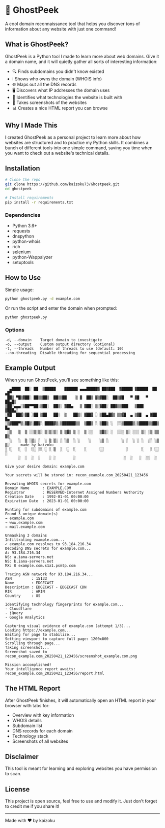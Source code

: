 # 👻 GhostPeek

A cool domain reconnaissance tool that helps you discover tons of information about any website with just one command!

## What is GhostPeek?

GhostPeek is a Python tool I made to learn more about web domains. Give it a domain name, and it will quietly gather all sorts of interesting information:

- 🔍 Finds subdomains you didn't know existed
- ℹ️ Shows who owns the domain (WHOIS info)
- 🌐 Maps out all the DNS records
- 🖥️ Discovers what IP addresses the domain uses
- 🔧 Identifies what technologies the website is built with
- 📸 Takes screenshots of the websites
- 📊 Creates a nice HTML report you can browse

## Why I Made This

I created GhostPeek as a personal project to learn more about how websites are structured and to practice my Python skills. It combines a bunch of different tools into one simple command, saving you time when you want to check out a website's technical details.

## Installation

```bash
# Clone the repo
git clone https://github.com/kaizoku73/Ghostpeek.git
cd ghostpeek

# Install requirements
pip install -r requirements.txt
```

### Dependencies

- Python 3.6+
- requests
- dnspython
- python-whois
- rich
- selenium
- python-Wappalyzer
- setuptools

## How to Use

Simple usage:
```bash
python ghostpeek.py -d example.com
```

Or run the script and enter the domain when prompted:
```bash
python ghostpeek.py
```

### Options

```
-d, --domain    Target domain to investigate
-o, --output    Custom output directory (optional)
-t, --threads   Number of threads to use (default: 10)
--no-threading  Disable threading for sequential processing
```

## Example Output

When you run GhostPeek, you'll see something like this:

```
  ▄████  ██░ ██  ▒█████    ██████ ▄▄▄█████▓ ██▓███  ▓█████ ▓█████  ██ ▄█▀
 ██▒ ▀█▒▓██░ ██▒▒██▒  ██▒▒██    ▒ ▓  ██▒ ▓▒▓██░  ██▒▓█   ▀ ▓█   ▀  ██▄█▒ 
▒██░▄▄▄░▒██▀▀██░▒██░  ██▒░ ▓██▄   ▒ ▓██░ ▒░▓██░ ██▓▒▒███   ▒███   ▓███▄░ 
░▓█  ██▓░▓█ ░██ ▒██   ██░  ▒   ██▒░ ▓██▓ ░ ▒██▄█▓▒ ▒▒▓█  ▄ ▒▓█  ▄ ▓██ █▄ 
░▒▓███▀▒░▓█▒░██▓░ ████▓▒░▒██████▒▒  ▒██▒ ░ ▒██▒ ░  ░░▒████▒░▒████▒▒██▒ █▄
 ░▒   ▒  ▒ ░░▒░▒░ ▒░▒░▒░ ▒ ▒▓▒ ▒ ░  ▒ ░░   ▒▓▒░ ░  ░░░ ▒░ ░░░ ▒░ ░▒ ▒▒ ▓▒
  ░   ░  ▒ ░▒░ ░  ░ ▒ ▒░ ░ ░▒  ░ ░    ░    ░▒ ░      ░ ░  ░ ░ ░  ░░ ░▒ ▒░     made by kaizoku
░ ░   ░  ░  ░░ ░░ ░ ░ ▒  ░  ░  ░    ░      ░░          ░      ░   ░ ░░ ░ 
      ░  ░  ░  ░    ░ ░        ░                      ░  ░   ░  ░░  ░   

Give your desire domain: example.com

Your secrets will be stored in: recon_example.com_20250421_123456

Revealing WHOIS secrets for example.com
Domain Name      : EXAMPLE.COM
Registrar        : RESERVED-Internet Assigned Numbers Authority
Creation Date    : 1992-01-01 00:00:00
Expiration Date  : 2023-01-01 00:00:00

Hunting for subdomains of example.com
Found 3 unique domain(s)
→ example.com
→ www.example.com
→ mail.example.com

Unmasking 3 domains
Infiltrating example.com...
✓ example.com resolves to 93.184.216.34
Decoding DNS secrets for example.com...
A: 93.184.216.34
NS: a.iana-servers.net
NS: b.iana-servers.net
MX: 0 example.com.s1a1.psmtp.com

Tracing ASN network for 93.184.216.34...
ASN         : 15133
Name        : EDGECAST
Description : EDGECAST - EDGECAST CDN
RIR         : ARIN
Country     : US

Identifying technology fingerprints for example.com...
- Cloudflare
- jQuery
- Google Analytics

Capturing visual evidence of example.com (attempt 1/3)...
Loading https://example.com...
Waiting for page to stabilize...
Setting viewport to capture full page: 1200x800
Scrolling through page...
Taking screenshot...
Screenshot saved to recon_example.com_20250421_123456/screenshot_example.com.png

Mission accomplished!
Your intelligence report awaits: recon_example.com_20250421_123456/report.html
```

## The HTML Report

After GhostPeek finishes, it will automatically open an HTML report in your browser with tabs for:
- Overview with key information
- WHOIS details
- Subdomain list
- DNS records for each domain
- Technology stack
- Screenshots of all websites

## Disclaimer

This tool is meant for learning and exploring websites you have permission to scan.

## License

This project is open source, feel free to use and modify it. Just don't forget to credit me if you share it!

---

Made with ❤️ by kaizoku
